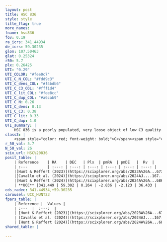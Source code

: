 ```yaml
---
layout: post
title: HSC 836
style: style
title_flag: true
more_names: 
fname: hsc836
fov: 0.19
ra_icrs: 341.44934
de_icrs: 59.30235
glon: 107.50463
glat: 0.25324
r50: 5.7
plx: 0.26425
UTI: "0.29"
UTI_COLOR: "#fee0c7"
UTI_C_N_COL: "#fdd9c3"
UTI_C_dens_COL: "#f4bdb6"
UTI_C_C3_COL: "#fff1d4"
UTI_C_lit_COL: "#fee8cc"
UTI_C_dup_COL: "#a6cab9"
UTI_C_N: 0.26
UTI_C_dens: 0.13
UTI_C_C3: 0.38
UTI_C_lit: 0.33
UTI_C_dup: 1.0
UTI_summary: |
    HSC 836 is a poorly populated, very loose object of low C3 quality. It was recently reported in the literature.
class3: |
    <span style="color: red; font-weight: bold;">C</span><span style="color: #FFC300; font-weight: bold;">B</span>
r_50_val: 5.7
N_50_val: 26
scix_url: HSC%20836
posit_table: |
    | Reference    | RA    | DEC   | Plx  | pmRA  | pmDE   |  Rv  |
    | :---         | :---: | :---: | :---: | :---: | :---: | :---: |
    |[Hunt & Reffert (2023)](https://scixplorer.org/abs/2023A%26A...673A.114H) | 341.429 | 59.304 | 0.282 | -2.883 | -2.104 | -- |
    |[Cavallo et al. (2024)](https://scixplorer.org/abs/2024AJ....167...12C) | 341.458 | 59.291 | 0.28 | -- | -- | -- |
    |[Hunt & Reffert (2024)](https://scixplorer.org/abs/2024A%26A...686A..42H) | 341.429 | 59.304 | 0.282 | -2.883 | -2.104 | -- |
    | **UCC** |341.449 | 59.302 | 0.264 | -2.836 | -2.123 | 36.433 | 
cds_radec: 341.44934,+59.30235
carousel: UCC_HUNT23
fpars_table: |
    | Reference |  Values |
    | :---  |  :---:  |
    | [Hunt & Reffert (2023)](https://scixplorer.org/abs/2023A%26A...673A.114H) | `AV50=3.809, diffAV50=2.565, MOD50=12.689, logAge50=7.361` |
    | [Cavallo et al. (2024)](https://scixplorer.org/abs/2024AJ....167...12C) | `AV50=3.17, dMod50=12.49, logAge50=8.44, [Fe/H]50=-0.1` |
    | [Hunt & Reffert (2024)](https://scixplorer.org/abs/2024A%26A...686A..42H) | `MassJ=593.326` |
shared_table: |
    
---
```

